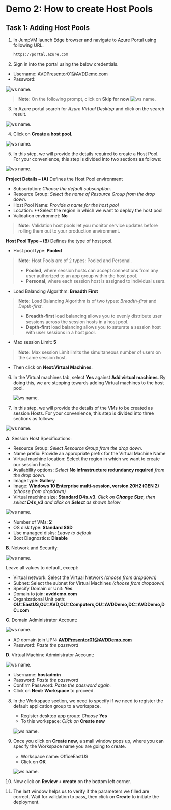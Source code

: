 # **Demo 2: How to create Host Pools**


## **Task 1: Adding Host Pools**

1. In JumpVM launch Edge browser and navigate to Azure Portal using following URL.
     
     ```
     https://portal.azure.com
     ```
				
2. Sign in into the portal using the below credentials.

  - Username: AVDPresentor01@AVDDemo.com
  - Password: **<inject key="Demo Admin Password" />**

  ![ws name.](media/demo201.png)

>**Note:** On the following prompt, click on **Skip for now**
>![ws name.](media/demo202.png)
>

3. In Azure portal search for *Azure Virtual Desktop* and click on the search result.

  ![ws name.](media/demo203.png)
					
4. Click on **Create a host pool**.

  ![ws name.](media/demo204.png)

5. In this step, we will provide the details required to create a Host Pool. For your convenience, this step is divided into two sections as follows:

![ws name.](media/demo205.png)

 **Project Details – (A)** Defines the Host Pool environment 

   - Subscription: *Choose the default subscription*.
   - Resource Group: *Select the name of Resource Group from the drop down*.
   - Host Pool Name: *Provide a name for the host pool*
   - Location: **Select the region in which we want to deploy the host pool
   - Validation environmet: **No**
      
   >**Note:** Validation host pools let you monitor service updates before rolling them out to your production environment.
            
 **Host Pool Type – (B)** Defines the type of host pool. 

   - Host pool type: **Pooled** 
        
> **Note:** Host Pools are of 2 types: Pooled and Personal.  
>  - **Pooled**, where session hosts can accept connections from any user authorized to an app group within the host pool.
>  - **Personal**, where each session host is assigned to individual users.
     
   - Load Balancing Algorithm: **Breadth First**
   
> **Note:** Load Balancing Algorithm is of two types: *Breadth-first* and *Depth-first*. 
>  - **Breadth-first** load balancing allows you to evenly distribute user sessions across the session hosts in a host pool. 
>  - **Depth-first** load balancing allows you to saturate a session host with user sessions in a host pool. 

   - Max session Limit: **5**   
      
> **Note:** Max session Limit limits the simultaneous number of users on the same session host.
   
   - Then click on **Next:Virtual Machines**.
   
6. In the Virtual machines tab, select **Yes** against **Add virtual machines**. By doing this, we are stepping towards adding Virtual machines to the host pool. 

   ![ws name.](media/206.png)

7. In this step, we will provide the details of the VMs to be created as session Hosts. For your convenience, this step is divided into three sections as follows:

  ![ws name.](media/demo209.png)

  **A**. Session Host Specifications:     

   - Resource Group: *Select Resource Group from the drop down*.
   - Name prefix: Provide an appropriate prefix for the Virtual Machine Name
   - Virtual machine location: Select the region in which we want to create our session hosts.
   - Availability options: _Select_ **No infrastructure redundancy required** _from the drop down_.
   - Image type: **Gallery**
   - Image: **Windows 10 Enterprise multi-session, version 20H2 (GEN 2)** *(choose from dropdown)*
   - Virtual machine size: **Standard D4s_v3**. *Click on **Change Size**, then select **D4s_v3** and click on **Select** as shown below*

  ![ws name.](media/demo207.png)

   - Number of VMs: **2**
   - OS disk type: **Standard SSD**
   - Use managed disks: *Leave to default*
   - Boot Diagnostics: **Disable**

  **B**. Network and Security:

  ![ws name.](media/demo2010.png)
    
   Leave all values to default, except:
    
   - Virtual network: Select the Virtual Network *(choose from dropdown)*
   - Subnet: Select the subnet for Virtual Machines *(choose from dropdown)*
   - Specify Domain or Unit: **Yes**
   - Domain to join: **avddemo.com**
   - Organizational Unit path: **OU=EastUS,OU=AVD,OU=Computers,OU=AVDDemo,DC=AVDDemo,DC=com**

   
  **C**. Domain Administrator Account:
  
   ![ws name.](media/demo211.png)
  
   - AD domain join UPN: **AVDPresentor01@AVDDemo.com**
   - Password: *Paste the password* **<inject key="Demo Admin Password" />**

  **D**. Virtual Machine Administrator Account:

   ![ws name.](media/demo214.png)
  
   - Username: **hostadmin**
   - Password: *Paste the password* **<inject key="Demo Admin Password" />**
   - Confirm Password: *Paste the password* **<inject key="Demo Admin Password" />** *again.*
   - Click on **Next: Workspace** to proceed. 

8. In the Workspace section, we need to specify if we need to register the default application group to a workspace. 

   - Register desktop app group: *Choose* **Yes** 
   - To this workspace: *Click on* **Create new**

   ![ws name.](media/demo213.png)
   
9. Once you click on **Create new**, a small window pops up, where you can specify the Workspace name you are going to create.  

   - Workspace name: OfficeEastUS 
   - Click on **OK**
     
   ![ws name.](media/demo212.png) 

10. Now click on **Review + create** on the bottom left corner. 

    


11. The last window helps us to verify if the parameters we filled are correct. Wait for validation to pass, then click on **Create** to initiate the deployment. 

    
